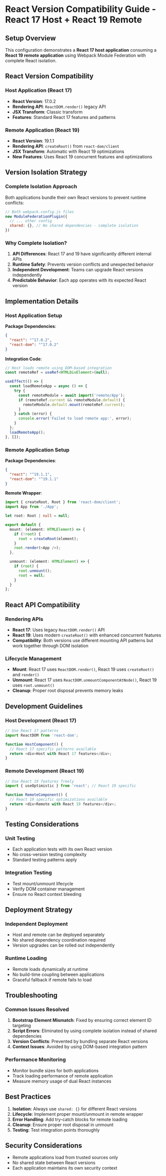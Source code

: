 # React Version Compatibility Guide - React 17 Host + React 19 Remote

## Setup Overview

This configuration demonstrates a **React 17 host application** consuming a **React 19 remote application** using Webpack Module Federation with complete React isolation.

## React Version Compatibility

### Host Application (React 17)
- **React Version**: 17.0.2
- **Rendering API**: `ReactDOM.render()` legacy API
- **JSX Transform**: Classic transform
- **Features**: Standard React 17 features and patterns

### Remote Application (React 19)
- **React Version**: 19.1.1
- **Rendering API**: `createRoot()` from `react-dom/client`
- **JSX Transform**: Automatic with React 19 optimizations
- **New Features**: Uses React 19 concurrent features and optimizations

## Version Isolation Strategy

### Complete Isolation Approach
Both applications bundle their own React versions to prevent runtime conflicts:

```javascript
// Both webpack.config.js files
new ModuleFederationPlugin({
  // ... other config
  shared: {}, // No shared dependencies - complete isolation
})
```

### Why Complete Isolation?

1. **API Differences**: React 17 and 19 have significantly different internal APIs
2. **Runtime Safety**: Prevents version conflicts and unexpected behavior
3. **Independent Development**: Teams can upgrade React versions independently
4. **Predictable Behavior**: Each app operates with its expected React version

## Implementation Details

### Host Application Setup

**Package Dependencies**:
```json
{
  "react": "^17.0.2",
  "react-dom": "^17.0.2"
}
```

**Integration Code**:
```typescript
// Host loads remote using DOM-based integration
const remoteRef = useRef<HTMLDivElement>(null);

useEffect(() => {
  const loadRemoteApp = async () => {
    try {
      const remoteModule = await import('remote/App');
      if (remoteRef.current && remoteModule.default) {
        remoteModule.default.mount(remoteRef.current);
      }
    } catch (error) {
      console.error('Failed to load remote app:', error);
    }
  };
  loadRemoteApp();
}, []);
```

### Remote Application Setup

**Package Dependencies**:
```json
{
  "react": "^19.1.1",
  "react-dom": "^19.1.1"
}
```

**Remote Wrapper**:
```typescript
import { createRoot, Root } from 'react-dom/client';
import App from './App';

let root: Root | null = null;

export default {
  mount: (element: HTMLElement) => {
    if (!root) {
      root = createRoot(element);
    }
    root.render(<App />);
  },

  unmount: (element: HTMLElement) => {
    if (root) {
      root.unmount();
      root = null;
    }
  }
};
```

## React API Compatibility

### Rendering APIs
- **React 17**: Uses legacy `ReactDOM.render()` API
- **React 19**: Uses modern `createRoot()` with enhanced concurrent features
- **Compatibility**: Both versions use different mounting API patterns but work together through DOM isolation

### Lifecycle Management
- **Mount**: React 17 uses `ReactDOM.render()`, React 19 uses `createRoot()` and `render()`
- **Unmount**: React 17 uses `ReactDOM.unmountComponentAtNode()`, React 19 uses `root.unmount()`
- **Cleanup**: Proper root disposal prevents memory leaks

## Development Guidelines

### Host Development (React 17)
```typescript
// Use React 17 patterns
import ReactDOM from 'react-dom';

function HostComponent() {
  // React 17 specific patterns available
  return <div>Host with React 17 features</div>;
}
```

### Remote Development (React 19)
```typescript
// Use React 19 features freely
import { useOptimistic } from 'react'; // React 19 specific

function RemoteComponent() {
  // React 19 specific optimizations available
  return <div>Remote with React 19 features</div>;
}
```

## Testing Considerations

### Unit Testing
- Each application tests with its own React version
- No cross-version testing complexity
- Standard testing patterns apply

### Integration Testing
- Test mount/unmount lifecycle
- Verify DOM container management
- Ensure no React context bleeding

## Deployment Strategy

### Independent Deployment
- Host and remote can be deployed separately
- No shared dependency coordination required
- Version upgrades can be rolled out independently

### Runtime Loading
- Remote loads dynamically at runtime
- No build-time coupling between applications
- Graceful fallback if remote fails to load

## Troubleshooting

### Common Issues Resolved
1. **Bootstrap Element Mismatch**: Fixed by ensuring correct element ID targeting
2. **Script Errors**: Eliminated by using complete isolation instead of shared dependencies
3. **Version Conflicts**: Prevented by bundling separate React versions
4. **Context Issues**: Avoided by using DOM-based integration pattern

### Performance Monitoring
- Monitor bundle sizes for both applications
- Track loading performance of remote application
- Measure memory usage of dual React instances

## Best Practices

1. **Isolation**: Always use `shared: {}` for different React versions
2. **Lifecycle**: Implement proper mount/unmount in remote wrapper
3. **Error Handling**: Add try-catch blocks for remote loading
4. **Cleanup**: Ensure proper root disposal in unmount
5. **Testing**: Test integration points thoroughly

## Security Considerations

- Remote applications load from trusted sources only
- No shared state between React versions
- Each application maintains its own security context